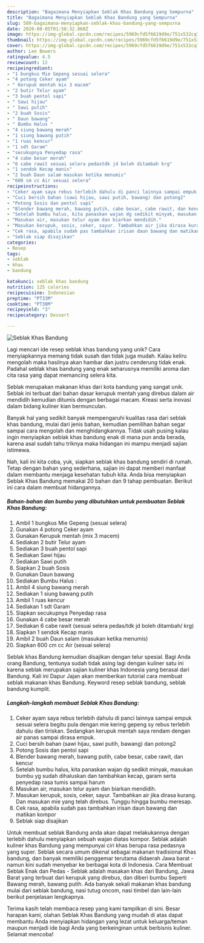 ```yaml
---
description: "Bagaimana Menyiapkan Seblak Khas Bandung yang Sempurna"
title: "Bagaimana Menyiapkan Seblak Khas Bandung yang Sempurna"
slug: 589-bagaimana-menyiapkan-seblak-khas-bandung-yang-sempurna
date: 2020-08-05T01:58:32.860Z
image: https://img-global.cpcdn.com/recipes/5969cfd5f6619d9e/751x532cq70/seblak-khas-bandung-foto-resep-utama.jpg
thumbnail: https://img-global.cpcdn.com/recipes/5969cfd5f6619d9e/751x532cq70/seblak-khas-bandung-foto-resep-utama.jpg
cover: https://img-global.cpcdn.com/recipes/5969cfd5f6619d9e/751x532cq70/seblak-khas-bandung-foto-resep-utama.jpg
author: Lee Bowers
ratingvalue: 4.5
reviewcount: 12
recipeingredient:
- "1 bungkus Mie Gepeng sesuai selera"
- "4 potong Ceker ayam"
- " Kerupuk mentah mix 3 macem"
- "2 butir Telur ayam"
- "3 buah pentol sapi"
- " Sawi hijau"
- " Sawi putih"
- "2 buah Sosis"
- " Daun bawang"
- " Bumbu Halus "
- "4 siung bawang merah"
- "1 siung bawang putih"
- "1 ruas kencur"
- "1 sdt Garam"
- "secukupnya Penyedap rasa"
- "4 cabe besar merah"
- "6 cabe rawit sesuai selera pedastdk jd boleh ditambah krg"
- "1 sendok Kecap manis"
- "2 buah Daun salam masukan ketika menumis"
- "600 cm cc Air sesuai selera"
recipeinstructions:
- "Ceker ayam saya rebus terlebih dahulu di panci lainnya sampai empuk sesuai selera begitu pula dengan mie kering gepeng sy rebus terlebih dahulu dan tiriskan. Sedangkan kerupuk mentah saya rendam dengan air panas sampai dirasa empuk."
- "Cuci bersih bahan (sawi hijau, sawi putih, bawang) dan potong2"
- "Potong Sosis dan pentol sapi"
- "Blender bawang merah, bawang putih, cabe besar, cabe rawit, dan kencur"
- "Setelah bumbu halus, kita panaskan wajan dg sedikit minyak, masukan bumbu yg sudah dihaluskan dan tambahkan kecap, garam serta penyedap rasa tumis sampai harum"
- "Masukan air, masukan telur ayam dan biarkan mendidih."
- "Masukan kerupuk, sosis, ceker, sayur. Tambahkan air jika dirasa kurang. Dan masukan mie yang telah direbus. Tunggu hingga bumbu meresap."
- "Cek rasa, apabila sudah pas tambahkan irisan daun bawang dan matikan kompor"
- "Seblak siap disajikan"
categories:
- Resep
tags:
- seblak
- khas
- bandung

katakunci: seblak khas bandung 
nutrition: 125 calories
recipecuisine: Indonesian
preptime: "PT33M"
cooktime: "PT30M"
recipeyield: "3"
recipecategory: Dessert

---
```



![Seblak Khas Bandung](https://img-global.cpcdn.com/recipes/5969cfd5f6619d9e/751x532cq70/seblak-khas-bandung-foto-resep-utama.jpg)

Lagi mencari ide resep seblak khas bandung yang unik? Cara menyiapkannya memang tidak susah dan tidak juga mudah. Kalau keliru mengolah maka hasilnya akan hambar dan justru cenderung tidak enak. Padahal seblak khas bandung yang enak seharusnya memiliki aroma dan cita rasa yang dapat memancing selera kita.

Seblak merupakan makanan khas dari kota bandung yang sangat unik. Seblak ini terbuat dari bahan dasar kerupuk mentah yang direbus dalam air mendidih kemudian ditumis dengan berbagai macam. Kreasi serta inovasi dalam bidang kuliner kian bermunculan.

Banyak hal yang sedikit banyak mempengaruhi kualitas rasa dari seblak khas bandung, mulai dari jenis bahan, kemudian pemilihan bahan segar sampai cara mengolah dan menghidangkannya. Tidak usah pusing kalau ingin menyiapkan seblak khas bandung enak di mana pun anda berada, karena asal sudah tahu triknya maka hidangan ini mampu menjadi sajian istimewa.


Nah, kali ini kita coba, yuk, siapkan seblak khas bandung sendiri di rumah. Tetap dengan bahan yang sederhana, sajian ini dapat memberi manfaat dalam membantu menjaga kesehatan tubuh kita. Anda bisa menyiapkan Seblak Khas Bandung memakai 20 bahan dan 9 tahap pembuatan. Berikut ini cara dalam membuat hidangannya.

<!--inarticleads1-->

##### Bahan-bahan dan bumbu yang dibutuhkan untuk pembuatan Seblak Khas Bandung:

1. Ambil 1 bungkus Mie Gepeng (sesuai selera)
1. Gunakan 4 potong Ceker ayam
1. Gunakan  Kerupuk mentah (mix 3 macem)
1. Sediakan 2 butir Telur ayam
1. Sediakan 3 buah pentol sapi
1. Sediakan  Sawi hijau
1. Sediakan  Sawi putih
1. Siapkan 2 buah Sosis
1. Gunakan  Daun bawang
1. Sediakan  Bumbu Halus :
1. Ambil 4 siung bawang merah
1. Sediakan 1 siung bawang putih
1. Ambil 1 ruas kencur
1. Sediakan 1 sdt Garam
1. Siapkan secukupnya Penyedap rasa
1. Gunakan 4 cabe besar merah
1. Sediakan 6 cabe rawit (sesuai selera pedas/tdk jd boleh ditambah/ krg)
1. Siapkan 1 sendok Kecap manis
1. Ambil 2 buah Daun salam (masukan ketika menumis)
1. Siapkan 600 cm cc Air (sesuai selera)


Seblak khas Bandung kemudian disajikan dengan telur spesial. Bagi Anda orang Bandung, tentunya sudah tidak asing lagi dengan kuliner satu ini karena seblak merupakan sajian kuliner khas Indonesia yang berasal dari Bandung. Kali ini Dapur Jajan akan memberikan tutorial cara membuat seblak makanan khas Bandung. Keyword resep seblak bandung, seblak bandung kumplit. 

<!--inarticleads2-->

##### Langkah-langkah membuat Seblak Khas Bandung:

1. Ceker ayam saya rebus terlebih dahulu di panci lainnya sampai empuk sesuai selera begitu pula dengan mie kering gepeng sy rebus terlebih dahulu dan tiriskan. Sedangkan kerupuk mentah saya rendam dengan air panas sampai dirasa empuk.
1. Cuci bersih bahan (sawi hijau, sawi putih, bawang) dan potong2
1. Potong Sosis dan pentol sapi
1. Blender bawang merah, bawang putih, cabe besar, cabe rawit, dan kencur
1. Setelah bumbu halus, kita panaskan wajan dg sedikit minyak, masukan bumbu yg sudah dihaluskan dan tambahkan kecap, garam serta penyedap rasa tumis sampai harum
1. Masukan air, masukan telur ayam dan biarkan mendidih.
1. Masukan kerupuk, sosis, ceker, sayur. Tambahkan air jika dirasa kurang. Dan masukan mie yang telah direbus. Tunggu hingga bumbu meresap.
1. Cek rasa, apabila sudah pas tambahkan irisan daun bawang dan matikan kompor
1. Seblak siap disajikan


Untuk membuat seblak Bandung anda akan dapat melakukannya dengan terlebih dahulu menyiapkan sebuah wajan diatas kompor. Seblak adalah kuliner khas Bandung yang mempunyai ciri khas berupa rasa pedasnya yang super. Seblak secara umum dikenal sebagai makanan tradisional Khas bandung, dan banyak memiliki penggemar terutama didaerah Jawa barat - namun kini sudah menyebar ke berbagai kota di Indonesia. Cara Membuat Seblak Enak dan Pedas - Seblak adalah masakan khas dari Bandung, Jawa Barat yang terbuat dari kerupuk yang direbus, dan diberi bumbu Seperti Bawang merah, bawang putih. Ada banyak sekali makanan khas bandung mulai dari seblak bandung, nasi tutug oncom, nasi timbel dan lain-lain berikut penjelasan lengkapnya. 

Terima kasih telah membaca resep yang kami tampilkan di sini. Besar harapan kami, olahan Seblak Khas Bandung yang mudah di atas dapat membantu Anda menyiapkan hidangan yang lezat untuk keluarga/teman maupun menjadi ide bagi Anda yang berkeinginan untuk berbisnis kuliner. Selamat mencoba!
